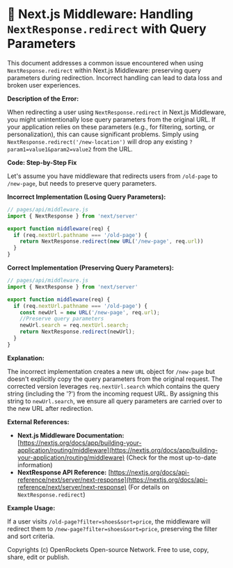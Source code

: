# 🐞 Next.js Middleware: Handling `NextResponse.redirect` with Query Parameters


This document addresses a common issue encountered when using `NextResponse.redirect` within Next.js Middleware: preserving query parameters during redirection.  Incorrect handling can lead to data loss and broken user experiences.

**Description of the Error:**

When redirecting a user using `NextResponse.redirect` in Next.js Middleware, you might unintentionally lose query parameters from the original URL.  If your application relies on these parameters (e.g., for filtering, sorting, or personalization), this can cause significant problems.  Simply using `NextResponse.redirect('/new-location')` will drop any existing `?param1=value1&param2=value2` from the URL.

**Code: Step-by-Step Fix**

Let's assume you have middleware that redirects users from `/old-page` to `/new-page`, but needs to preserve query parameters.

**Incorrect Implementation (Losing Query Parameters):**

```javascript
// pages/api/middleware.js
import { NextResponse } from 'next/server'

export function middleware(req) {
  if (req.nextUrl.pathname === '/old-page') {
    return NextResponse.redirect(new URL('/new-page', req.url))
  }
}
```

**Correct Implementation (Preserving Query Parameters):**

```javascript
// pages/api/middleware.js
import { NextResponse } from 'next/server'

export function middleware(req) {
  if (req.nextUrl.pathname === '/old-page') {
    const newUrl = new URL('/new-page', req.url);
    //Preserve query parameters
    newUrl.search = req.nextUrl.search;
    return NextResponse.redirect(newUrl);
  }
}
```

**Explanation:**

The incorrect implementation creates a new `URL` object for `/new-page` but doesn't explicitly copy the query parameters from the original request. The corrected version leverages `req.nextUrl.search` which contains the query string (including the '?') from the incoming request URL. By assigning this string to `newUrl.search`, we ensure all query parameters are carried over to the new URL after redirection.

**External References:**

* **Next.js Middleware Documentation:** [https://nextjs.org/docs/app/building-your-application/routing/middleware](https://nextjs.org/docs/app/building-your-application/routing/middleware)  (Check for the most up-to-date information)
* **NextResponse API Reference:** [https://nextjs.org/docs/api-reference/next/server/next-response](https://nextjs.org/docs/api-reference/next/server/next-response) (For details on `NextResponse.redirect`)


**Example Usage:**

If a user visits `/old-page?filter=shoes&sort=price`, the middleware will redirect them to `/new-page?filter=shoes&sort=price`, preserving the filter and sort criteria.

Copyrights (c) OpenRockets Open-source Network. Free to use, copy, share, edit or publish.

